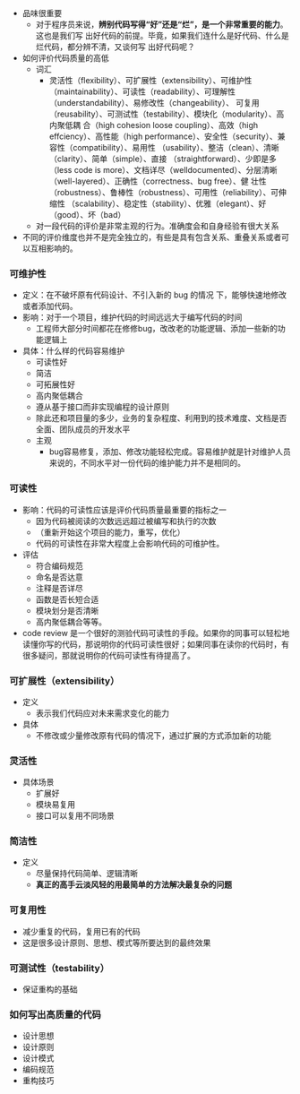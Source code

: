 - 品味很重要
    - 对于程序员来说，**辨别代码写得“好”还是“烂”，是一个非常重要的能力**。这也是我们写 出好代码的前提。毕竟，如果我们连什么是好代码、什么是烂代码，都分辨不清，又谈何写 出好代码呢？
- 如何评价代码质量的高低
	- 词汇
		- 灵活性（flexibility）、可扩展性（extensibility）、可维护性（maintainability）、可读性（readability）、可理解性（understandability）、易修改性（changeability）、 可复用（reusability）、可测试性（testability）、模块化（modularity）、高内聚低耦 合（high cohesion loose coupling）、高效（high effciency）、高性能（high performance）、安全性（security）、兼容性（compatibility）、易用性 （usability）、整洁（clean）、清晰（clarity）、简单（simple）、直接 （straightforward）、少即是多（less code is more）、文档详尽（welldocumented）、分层清晰（well-layered）、正确性（correctness、bug free）、健 壮性（robustness）、鲁棒性（robustness）、可用性（reliability）、可伸缩性 （scalability）、稳定性（stability）、优雅（elegant）、好（good）、坏（bad）
	- 对一段代码的评价是非常主观的行为。准确度会和自身经验有很大关系
- 不同的评价维度也并不是完全独立的，有些是具有包含关系、重叠关系或者可以互相影响的。
### 可维护性
- 定义：在不破坏原有代码设计、不引入新的 bug 的情况 下，能够快速地修改或者添加代码。
- 影响：对于一个项目，维护代码的时间远远大于编写代码的时间
	- 工程师大部分时间都花在修修bug，改改老的功能逻辑、添加一些新的功能逻辑上
- 具体：什么样的代码容易维护
	- 可读性好
	- 简洁
	- 可拓展性好
	- 高内聚低耦合
	- 遵从基于接口而非实现编程的设计原则
	- 除此还和项目量的多少，业务的复杂程度、利用到的技术难度、文档是否全面、团队成员的开发水平
	- 主观
		- bug容易修复，添加、修改功能轻松完成。容易维护就是针对维护人员来说的，不同水平对一份代码的维护能力并不是相同的。
###  可读性
- 影响：代码的可读性应该是评价代码质量最重要的指标之一
	- 因为代码被阅读的次数远远超过被编写和执行的次数
	- （重新开始这个项目的能力，重写，优化）
	- 代码的可读性在非常大程度上会影响代码的可维护性。
- 评估
	- 符合编码规范
	- 命名是否达意
	- 注释是否详尽
	- 函数是否长短合适
	- 模块划分是否清晰
	- 高内聚低耦合等等。
- code review 是一个很好的测验代码可读性的手段。如果你的同事可以轻松地读懂你写的代码，那说明你的代码可读性很好；如果同事在读你的代码时，有很多疑问，那就说明你的代码可读性有待提高了。
### 可扩展性（extensibility）
- 定义
	- 表示我们代码应对未来需求变化的能力
- 具体
    - 不修改或少量修改原有代码的情况下，通过扩展的方式添加新的功能
### 灵活性
- 具体场景
    - 扩展好
    - 模块易复用
    - 接口可以复用不同场景
### 简洁性
- 定义
    - 尽量保持代码简单、逻辑清晰
    - **真正的高手云淡风轻的用最简单的方法解决最复杂的问题**
### 可复用性
- 减少重复的代码，复用已有的代码
- 这是很多设计原则、思想、模式等所要达到的最终效果
### 可测试性（testability）
- 保证重构的基础
### 如何写出高质量的代码
- 设计思想
- 设计原则
- 设计模式
- 编码规范
- 重构技巧